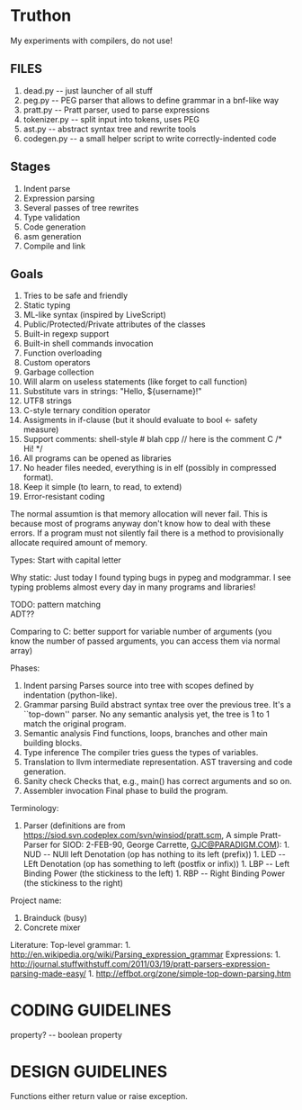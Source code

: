 Truthon
=======

My experiments with compilers, do not use!


FILES
-----

1. dead.py     -- just launcher of all stuff
1. peg.py      -- PEG parser that allows to define grammar in a bnf-like way
1. pratt.py    -- Pratt parser, used to parse expressions
1. tokenizer.py -- split input into tokens, uses PEG
1. ast.py      -- abstract syntax tree and rewrite tools
1. codegen.py  -- a small helper script to write correctly-indented code



Stages
------

1. Indent parse
1. Expression parsing
1. Several passes of tree rewrites
1. Type validation
1. Code generation
1. asm generation
1. Compile and link


Goals
-----

1. Tries to be safe and friendly
1. Static typing
1. ML-like syntax (inspired by LiveScript)
1. Public/Protected/Private attributes of the classes
1. Built-in regexp support
1. Built-in shell commands invocation
1. Function overloading
1. Custom operators
1. Garbage collection
1. Will alarm on useless statements (like forget to call function)
1. Substitute vars in strings: "Hello, ${username}!"
1. UTF8 strings
1. C-style ternary condition operator
1. Assigments in if-clause (but it should evaluate to bool <- safety measure)
1. Support comments:
    shell-style # blah
    cpp // here is the comment
    C /* Hi! */
1. All programs can be opened as libraries
1. No header files needed, everything is in elf (possibly in compressed format).
1. Keep it simple (to learn, to read, to extend)
1. Error-resistant coding




The normal assumtion is that memory allocation will never fail.
This is because most of programs anyway don't know how to deal with these errors.
If a program must not silently fail there is a method to provisionally allocate
required amount of memory.


Types:
  Start with capital letter

Why static:
  Just today I found typing bugs in pypeg and modgrammar. I see typing
  problems almost every day in many programs and libraries!

TODO:
    pattern matching  
    ADT??

Comparing to C:
  better support for variable number of arguments (you know the number
  of passed arguments, you can access them via normal array)


Phases:
  1. Indent parsing
    Parses source into tree with scopes defined
    by indentation (python-like).
  1. Grammar parsing
    Build abstract syntax tree over the previous tree.
    It's a ``top-down'' parser. No any semantic analysis yet,
    the tree is 1 to 1 match the original program.
  1. Semantic analysis
    Find functions, loops, branches and other main building
    blocks.
  1. Type inference
    The compiler tries guess the types of variables.
  1. Translation to llvm intermediate representation.
    AST traversing and code generation.
  1. Sanity check
    Checks that, e.g., main() has correct arguments and so on.
  1. Assembler invocation
    Final phase to build the program.




Terminology:
  1. Parser (definitions are from https://siod.svn.codeplex.com/svn/winsiod/pratt.scm, A simple Pratt-Parser for SIOD: 2-FEB-90, George Carrette, GJC@PARADIGM.COM):
    1. NUD -- NUll left Denotation (op has nothing to its left (prefix))
    1. LED -- LEft Denotation      (op has something to left (postfix or infix))
    1. LBP -- Left Binding Power  (the stickiness to the left)
    1. RBP -- Right Binding Power (the stickiness to the right)

Project name:
  1. Brainduck (busy)
  1. Concrete mixer


Literature:
  Top-level grammar:
    1. http://en.wikipedia.org/wiki/Parsing_expression_grammar
  Expressions:
    1. http://journal.stuffwithstuff.com/2011/03/19/pratt-parsers-expression-parsing-made-easy/
    1. http://effbot.org/zone/simple-top-down-parsing.htm


CODING GUIDELINES
=================

property? -- boolean property

DESIGN GUIDELINES
=================

Functions either return value or raise exception.

